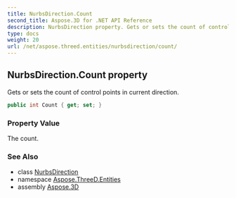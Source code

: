 ```yaml
---
title: NurbsDirection.Count
second_title: Aspose.3D for .NET API Reference
description: NurbsDirection property. Gets or sets the count of control points in current direction
type: docs
weight: 20
url: /net/aspose.threed.entities/nurbsdirection/count/
---
```

## NurbsDirection.Count property

Gets or sets the count of control points in current direction.

```csharp
public int Count { get; set; }
```

### Property Value

The count.

### See Also

* class [NurbsDirection](../)
* namespace [Aspose.ThreeD.Entities](../../nurbsdirection/)
* assembly [Aspose.3D](../../../)


